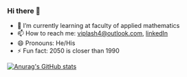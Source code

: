 ### Hi there 👋

- 🌱 I’m currently learning at faculty of applied mathematics
- 📫 How to reach me: viplash4@outlook.com, [linkedIn][1]
- 😄 Pronouns: He/His
- ⚡ Fun fact: 2050 is closer than 1990

[1]: https://www.linkedin.com/in/viplash4

[![Anurag's GitHub stats](https://github-readme-stats.vercel.app/api?username=viplash4&theme=highcontrast&issues&show_icons=true)](https://github.com/anuraghazra/github-readme-stats)
